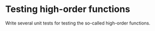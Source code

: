 # Testing high-order functions
Write several unit tests for testing the so-called high-order functions.
